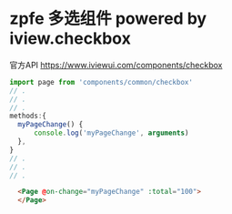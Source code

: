 # zpfe 多选组件 powered by iview.checkbox

官方API
<https://www.iviewui.com/components/checkbox>
```js
import page from 'components/common/checkbox'
// .
// .
// .
methods:{
  myPageChange() {
      console.log('myPageChange', arguments)
  },
}
// .
// .
// .
```
```html
  <Page @on-change="myPageChange" :total="100">
  </Page>
```